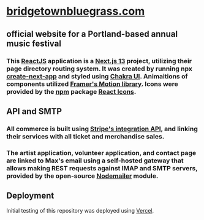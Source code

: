 # [bridgetownbluegrass.com](https://bridgetownbluegrass-com.vercel.app/)
## official website for a Portland-based annual music festival

### This [ReactJS](https://react.dev/) application is a [Next.js 13](https://nextjs.org/) project, utilizing their page directory routing system. It was created by running npx [create-next-app](https://github.com/vercel/next.js/tree/canary/packages/create-next-app) and styled using [Chakra UI](https://chakra-ui.com/). Animaitions of components utilized [Framer's Motion library](https://www.framer.com/motion/animation/). Icons were provided by the [npm](https://www.npmjs.com/) package [React Icons](https://react-icons.github.io/react-icons/).

## API and SMTP

### All commerce is built using [Stripe's integration API](https://stripe.com/docs/api), and linking their services with all ticket and merchandise sales.

### The artist application, volunteer application, and contact page are linked to Max's email using a self-hosted gateway that allows making REST requests against IMAP and SMTP servers, provided by the open-source [Nodemailer](https://nodemailer.com/) module.

## Deployment
Initial testing of this repository was deployed using [Vercel](https://vercel.com/).
